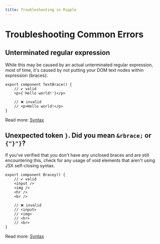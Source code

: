 ```yaml
---
title: Troubleshooting in Ripple
---
```


# Troubleshooting Common Errors

## Unterminated regular expression

While this may be caused by an actual unterminated regular expression, most of
time, it's caused by not putting your DOM text nodes within expression {braces}.

```ripple
export component TextBrace() {
	// ✔️ valid
	<p>{'Hello world!'}</p>

	// ❌ invalid
	// <p>Hello world!</p>
}
```

Read more: [Syntax](/docs/guide/syntax)

## Unexpected token `}`. Did you mean `&rbrace;` or `{"}"}`?

If you've verified that you don't have any unclosed braces and are still
encountering this, check for any usage of void elements that aren't using JSX
self-closing syntax.

```ripple
export component Bracey() {
	// ✔️ valid
	<input />
	<img />
	<hr />
	<br />

	// ❌ invalid
	// <input>
	// <img>
	// <hr>
	// <br>
}
```

Read more: [Syntax](/docs/guide/syntax)
